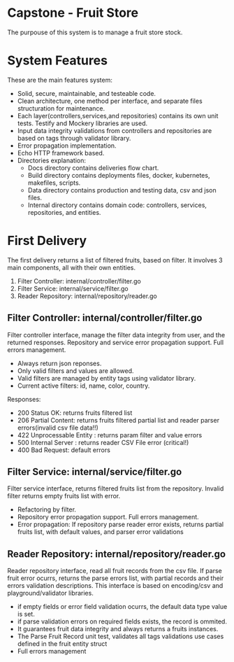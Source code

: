 # Capstone - Fruit Store
The purpouse of this system is to manage a fruit store stock. 

# System Features
These are the main features system:
- Solid, secure, maintainable, and testeable code.
- Clean architecture, one method per interface, and separate files structuration for maintenance.
- Each layer(controllers,services,and repositories) contains its own unit tests. Testify and Mockery libraries are used.
- Input data integrity validations from controllers and repositories are based on tags through validator library.
- Error propagation implementation.
- Echo HTTP framework based.
- Directories explanation:
    - Docs directory contains deliveries flow chart.
    - Build directory contains deployments files, docker, kubernetes, makefiles, scripts.
    - Data directory contains production and testing data, csv and json files.
    - Internal directory contains domain code: controllers, services, repositories, and entities.

# First Delivery
The first delivery returns a list of filtered fruits, based on filter. It involves 3 main components, all with their own entities.
1) Filter Controller: internal/controller/filter.go
2) Filter Service: internal/service/filter.go
3) Reader Repository: internal/repository/reader.go

## Filter Controller: internal/controller/filter.go
Filter controller interface, manage the filter data integrity from user, and the returned responses.
Repository and service error propagation support. Full errors management.
- Always return json reponses.
- Only valid filters and values are allowed.
- Valid filters are managed by entity tags using validator library. 
- Current active filters: id, name, color, country.

Responses:
- 200 Status OK: returns fruits filtered list
- 206 Partial Content: returns fruits filtered  partial list and reader parser errors(invalid csv file data!!)	
- 422 Unprocessable Entity : returns param filter and value errors
- 500 Internal Server : returns reader CSV File error (critical!)
- 400 Bad Request: default errors

## Filter Service: internal/service/filter.go
Filter service interface, returns filtered fruits list from the repository. Invalid filter returns empty fruits list with error.
- Refactoring by filter. 
- Repository error propagation support. Full errors management.
- Error propagation: If repository parse reader error exists, returns partial fruits list, with default values, and parser error validations

## Reader Repository: internal/repository/reader.go
Reader repository interface, read all fruit records from the csv file. 
If parse fruit error ocurrs, returns the parse errors list, with partial records and their errors validation descriptions.
This interface is based on encoding/csv and playground/validator libraries.
- if empty fields or error field validation ocurrs, the default data type value is set.
- if parse validation errors on required fields exists, the record is ommited.
- It guarantees fruit data integrity and always returns a fruits instances.
- The Parse Fruit Record unit test, validates all tags validations use cases defined in the fruit entity struct
- Full errors management
